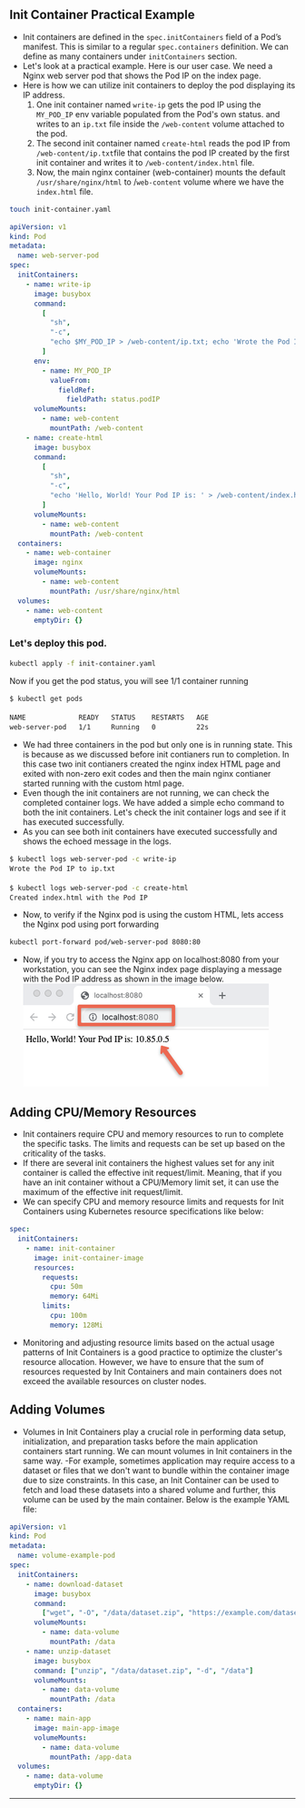 ## Init Container Practical Example

- Init containers are defined in the `spec.initContainers` field of a Pod’s manifest. This is similar to a regular `spec.containers` definition. We can define as many containers under `initContainers` section.
- Let's look at a practical example. Here is our user case. We need a Nginx web server pod that shows the Pod IP on the index page.
- Here is how we can utilize init containers to deploy the pod displaying its IP address.
  1. One init container named `write-ip` gets the pod IP using the `MY_POD_IP` env variable populated from the Pod's own status. and writes to an `ip.txt` file inside the `/web-content` volume attached to the pod.
  2. The second init container named `create-html` reads the pod IP from `/web-content/ip.txt`file that contains the pod IP created by the first init container and writes it to `/web-content/index.html` file.
  3. Now, the main nginx container (web-container) mounts the default `/usr/share/nginx/html` to /`web-content` volume where we have the `index.html` file.

```bash
touch init-container.yaml
```

```yaml
apiVersion: v1
kind: Pod
metadata:
  name: web-server-pod
spec:
  initContainers:
    - name: write-ip
      image: busybox
      command:
        [
          "sh",
          "-c",
          "echo $MY_POD_IP > /web-content/ip.txt; echo 'Wrote the Pod IP to ip.txt'",
        ]
      env:
        - name: MY_POD_IP
          valueFrom:
            fieldRef:
              fieldPath: status.podIP
      volumeMounts:
        - name: web-content
          mountPath: /web-content
    - name: create-html
      image: busybox
      command:
        [
          "sh",
          "-c",
          "echo 'Hello, World! Your Pod IP is: ' > /web-content/index.html; cat /web-content/ip.txt >> /web-content/index.html; echo 'Created index.html with the Pod IP'",
        ]
      volumeMounts:
        - name: web-content
          mountPath: /web-content
  containers:
    - name: web-container
      image: nginx
      volumeMounts:
        - name: web-content
          mountPath: /usr/share/nginx/html
  volumes:
    - name: web-content
      emptyDir: {}
```

### Let's deploy this pod.

```bash
kubectl apply -f init-container.yaml

```

Now if you get the pod status, you will see 1/1 container running

```bash
$ kubectl get pods

NAME             READY   STATUS    RESTARTS   AGE
web-server-pod   1/1     Running   0          22s
```

- We had three containers in the pod but only one is in running state. This is because as we discussed before init contianers run to completion. In this case two init contianers created the nginx index HTML page and exited with non-zero exit codes and then the main nginx contianer started running with the custom html page.
- Even though the init containers are not running, we can check the completed container logs. We have added a simple echo command to both the init containers. Let's check the init container logs and see if it has executed successfully.
- As you can see both init containers have executed successfully and shows the echoed message in the logs.

```bash
$ kubectl logs web-server-pod -c write-ip
Wrote the Pod IP to ip.txt

$ kubectl logs web-server-pod -c create-html
Created index.html with the Pod IP

```

- Now, to verify if the Nginx pod is using the custom HTML, lets access the Nginx pod using port forwarding

```bash
kubectl port-forward pod/web-server-pod 8080:80

```

- Now, if you try to access the Nginx app on localhost:8080 from your workstation, you can see the Nginx index page displaying a message with the Pod IP address as shown in the image below.
  ![alt text](./img/image-3.png)

## Adding CPU/Memory Resources

- Init containers require CPU and memory resources to run to complete the specific tasks. The limits and requests can be set up based on the criticality of the tasks.
- If there are several init containers the highest values set for any init container is called the effective init request/limit. Meaning, that if you have an init container without a CPU/Memory limit set, it can use the maximum of the effective init request/limit.
- We can specify CPU and memory resource limits and requests for Init Containers using Kubernetes resource specifications like below:

```yaml
spec:
  initContainers:
    - name: init-container
      image: init-container-image
      resources:
        requests:
          cpu: 50m
          memory: 64Mi
        limits:
          cpu: 100m
          memory: 128Mi
```

- Monitoring and adjusting resource limits based on the actual usage patterns of Init Containers is a good practice to optimize the cluster's resource allocation. However, we have to ensure that the sum of resources requested by Init Containers and main containers does not exceed the available resources on cluster nodes.

## Adding Volumes

- Volumes in Init Containers play a crucial role in performing data setup, initialization, and preparation tasks before the main application containers start running. We can mount volumes in Init containers in the same way.
  -For example, sometimes application may require access to a dataset or files that we don't want to bundle within the container image due to size constraints. In this case, an Init Container can be used to fetch and load these datasets into a shared volume and further, this volume can be used by the main container. Below is the example YAML file:

```yaml
apiVersion: v1
kind: Pod
metadata:
  name: volume-example-pod
spec:
  initContainers:
    - name: download-dataset
      image: busybox
      command:
        ["wget", "-O", "/data/dataset.zip", "https://example.com/dataset.zip"]
      volumeMounts:
        - name: data-volume
          mountPath: /data
    - name: unzip-dataset
      image: busybox
      command: ["unzip", "/data/dataset.zip", "-d", "/data"]
      volumeMounts:
        - name: data-volume
          mountPath: /data
  containers:
    - name: main-app
      image: main-app-image
      volumeMounts:
        - name: data-volume
          mountPath: /app-data
  volumes:
    - name: data-volume
      emptyDir: {}
```

---
